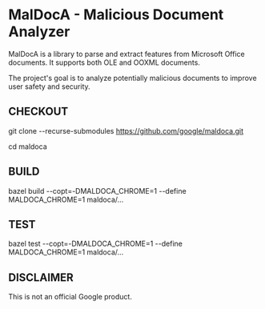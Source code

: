 # MalDocA - Malicious Document Analyzer

MalDocA is a library to parse and extract features from Microsoft Office documents. It supports both OLE and OOXML documents.

The project's goal is to analyze potentially malicious documents to improve user safety and security.

## CHECKOUT
git clone --recurse-submodules https://github.com/google/maldoca.git

cd maldoca

## BUILD
bazel build --copt=-DMALDOCA_CHROME=1 --define MALDOCA_CHROME=1 maldoca/...

## TEST
bazel test --copt=-DMALDOCA_CHROME=1 --define MALDOCA_CHROME=1 maldoca/...

## DISCLAIMER
This is not an official Google product.

